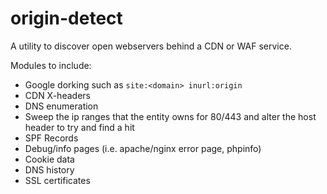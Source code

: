 # origin-detect

A utility to discover open webservers behind a CDN or WAF service.

Modules to include:
- Google dorking such as `site:<domain> inurl:origin`
- CDN X-headers
- DNS enumeration
- Sweep the ip ranges that the entity owns for 80/443 and alter the host header to try and find a hit
- SPF Records
- Debug/info pages (i.e. apache/nginx error page, phpinfo)
- Cookie data
- DNS history
- SSL certificates
